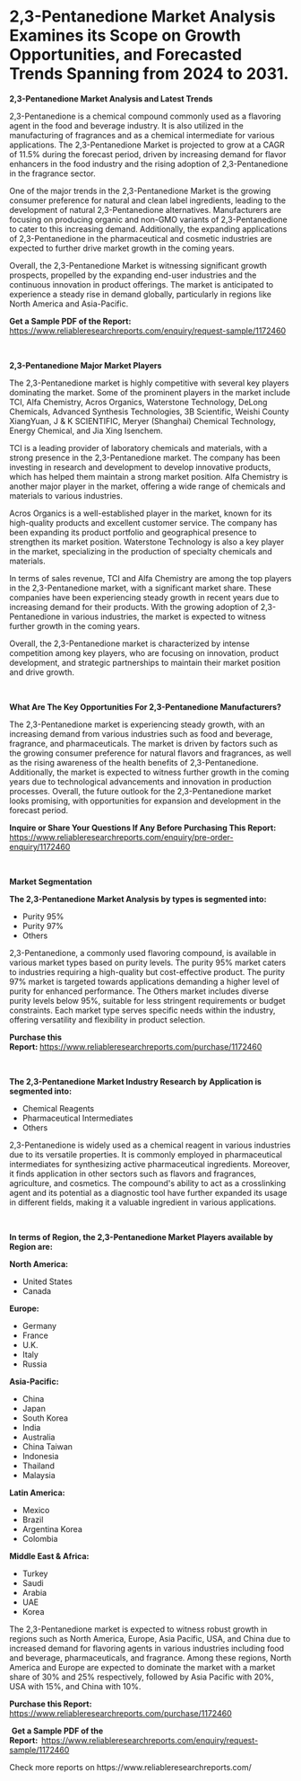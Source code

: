 <p><h1>2,3-Pentanedione Market Analysis Examines its Scope on Growth Opportunities, and Forecasted Trends Spanning from 2024 to 2031.</h1></p><p><strong>2,3-Pentanedione Market Analysis and Latest Trends</strong></p>
<p><p>2,3-Pentanedione is a chemical compound commonly used as a flavoring agent in the food and beverage industry. It is also utilized in the manufacturing of fragrances and as a chemical intermediate for various applications. The 2,3-Pentanedione Market is projected to grow at a CAGR of 11.5% during the forecast period, driven by increasing demand for flavor enhancers in the food industry and the rising adoption of 2,3-Pentanedione in the fragrance sector. </p><p>One of the major trends in the 2,3-Pentanedione Market is the growing consumer preference for natural and clean label ingredients, leading to the development of natural 2,3-Pentanedione alternatives. Manufacturers are focusing on producing organic and non-GMO variants of 2,3-Pentanedione to cater to this increasing demand. Additionally, the expanding applications of 2,3-Pentanedione in the pharmaceutical and cosmetic industries are expected to further drive market growth in the coming years.</p><p>Overall, the 2,3-Pentanedione Market is witnessing significant growth prospects, propelled by the expanding end-user industries and the continuous innovation in product offerings. The market is anticipated to experience a steady rise in demand globally, particularly in regions like North America and Asia-Pacific.</p></p>
<p><strong>Get a Sample PDF of the Report:&nbsp;</strong> <a href="https://www.reliableresearchreports.com/enquiry/request-sample/1172460">https://www.reliableresearchreports.com/enquiry/request-sample/1172460</a></p>
<p>&nbsp;</p>
<p><strong>2,3-Pentanedione Major Market Players</strong></p>
<p><p>The 2,3-Pentanedione market is highly competitive with several key players dominating the market. Some of the prominent players in the market include TCI, Alfa Chemistry, Acros Organics, Waterstone Technology, DeLong Chemicals, Advanced Synthesis Technologies, 3B Scientific, Weishi County XiangYuan, J & K SCIENTIFIC, Meryer (Shanghai) Chemical Technology, Energy Chemical, and Jia Xing Isenchem.</p><p>TCI is a leading provider of laboratory chemicals and materials, with a strong presence in the 2,3-Pentanedione market. The company has been investing in research and development to develop innovative products, which has helped them maintain a strong market position. Alfa Chemistry is another major player in the market, offering a wide range of chemicals and materials to various industries.</p><p>Acros Organics is a well-established player in the market, known for its high-quality products and excellent customer service. The company has been expanding its product portfolio and geographical presence to strengthen its market position. Waterstone Technology is also a key player in the market, specializing in the production of specialty chemicals and materials.</p><p>In terms of sales revenue, TCI and Alfa Chemistry are among the top players in the 2,3-Pentanedione market, with a significant market share. These companies have been experiencing steady growth in recent years due to increasing demand for their products. With the growing adoption of 2,3-Pentanedione in various industries, the market is expected to witness further growth in the coming years.</p><p>Overall, the 2,3-Pentanedione market is characterized by intense competition among key players, who are focusing on innovation, product development, and strategic partnerships to maintain their market position and drive growth.</p></p>
<p>&nbsp;</p>
<p><strong>What Are The Key Opportunities For 2,3-Pentanedione Manufacturers?</strong></p>
<p><p>The 2,3-Pentanedione market is experiencing steady growth, with an increasing demand from various industries such as food and beverage, fragrance, and pharmaceuticals. The market is driven by factors such as the growing consumer preference for natural flavors and fragrances, as well as the rising awareness of the health benefits of 2,3-Pentanedione. Additionally, the market is expected to witness further growth in the coming years due to technological advancements and innovation in production processes. Overall, the future outlook for the 2,3-Pentanedione market looks promising, with opportunities for expansion and development in the forecast period.</p></p>
<p><strong>Inquire or Share Your Questions If Any Before Purchasing This Report:</strong> <a href="https://www.reliableresearchreports.com/enquiry/pre-order-enquiry/1172460">https://www.reliableresearchreports.com/enquiry/pre-order-enquiry/1172460</a></p>
<p>&nbsp;</p>
<p><strong>Market Segmentation</strong></p>
<p><strong>The 2,3-Pentanedione Market Analysis by types is segmented into:</strong></p>
<p><ul><li>Purity 95%</li><li>Purity 97%</li><li>Others</li></ul></p>
<p><p>2,3-Pentanedione, a commonly used flavoring compound, is available in various market types based on purity levels. The purity 95% market caters to industries requiring a high-quality but cost-effective product. The purity 97% market is targeted towards applications demanding a higher level of purity for enhanced performance. The Others market includes diverse purity levels below 95%, suitable for less stringent requirements or budget constraints. Each market type serves specific needs within the industry, offering versatility and flexibility in product selection.</p></p>
<p><strong>Purchase this Report:&nbsp;</strong><a href="https://www.reliableresearchreports.com/purchase/1172460">https://www.reliableresearchreports.com/purchase/1172460</a></p>
<p>&nbsp;</p>
<p><strong>The 2,3-Pentanedione Market Industry Research by Application is segmented into:</strong></p>
<p><ul><li>Chemical Reagents</li><li>Pharmaceutical Intermediates</li><li>Others</li></ul></p>
<p><p>2,3-Pentanedione is widely used as a chemical reagent in various industries due to its versatile properties. It is commonly employed in pharmaceutical intermediates for synthesizing active pharmaceutical ingredients. Moreover, it finds application in other sectors such as flavors and fragrances, agriculture, and cosmetics. The compound's ability to act as a crosslinking agent and its potential as a diagnostic tool have further expanded its usage in different fields, making it a valuable ingredient in various applications.</p></p>
<p>&nbsp;</p>
<p><strong>In terms of Region, the 2,3-Pentanedione Market Players available by Region are:</strong></p>
<p>
    <p> <strong> North America: </strong>
        <ul>
            <li>United States</li>
            <li>Canada</li>
        </ul>
        </p> 
    <p> <strong> Europe: </strong>
        <ul>
            <li>Germany</li>
            <li>France</li>
            <li>U.K.</li>
            <li>Italy</li>
            <li>Russia</li>
        </ul>
        </p> 
    <p> <strong> Asia-Pacific: </strong>
        <ul>
            <li>China</li>
            <li>Japan</li>
            <li>South Korea</li>
            <li>India</li>
            <li>Australia</li>
            <li>China Taiwan</li>
            <li>Indonesia</li>
            <li>Thailand</li>
            <li>Malaysia</li>
        </ul>
        </p> 
    <p> <strong> Latin America: </strong>
        <ul>
            <li>Mexico</li>
            <li>Brazil</li>
            <li>Argentina Korea</li>
            <li>Colombia</li>
        </ul>
        </p> 
    <p> <strong> Middle East & Africa: </strong>
        <ul>
            <li>Turkey</li>
            <li>Saudi</li>
            <li>Arabia</li>
            <li>UAE</li>
            <li>Korea</li>
        </ul>
    </p>
    </p>
<p><p>The 2,3-Pentanedione market is expected to witness robust growth in regions such as North America, Europe, Asia Pacific, USA, and China due to increased demand for flavoring agents in various industries including food and beverage, pharmaceuticals, and fragrance. Among these regions, North America and Europe are expected to dominate the market with a market share of 30% and 25% respectively, followed by Asia Pacific with 20%, USA with 15%, and China with 10%.</p></p>
<p><strong>Purchase this Report: </strong><a href="https://www.reliableresearchreports.com/purchase/1172460">https://www.reliableresearchreports.com/purchase/1172460</a></p>
<p>&nbsp;<strong>Get a Sample PDF of the Report:&nbsp;&nbsp;</strong><a href="https://www.reliableresearchreports.com/enquiry/request-sample/1172460">https://www.reliableresearchreports.com/enquiry/request-sample/1172460</a></p>
<p><strong></strong></p>
<p>Check more reports on https://www.reliableresearchreports.com/</p>